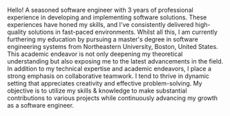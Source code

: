 Hello! 
A seasoned software engineer with 3 years of professional experience in developing and implementing software solutions.  These experiences have honed my skills, and I've consistently delivered high-quality solutions in fast-paced environments. Whilst all this, I am currently furthering my education by pursuing a master's degree in software engineering systems from Northeastern University, Boston, United States.
This academic endeavor is not only deepening my theoretical understanding but also exposing me to the latest advancements in the field. In addition to my technical expertise and academic endeavors, I place a strong emphasis on collaborative teamwork. I tend to thrive in dynamic setting that appreciates creativity and effective problem-solving. My objective is to utilize my skills & knowledge to make substantial contributions to various projects while continuously advancing my growth as a software engineer.

